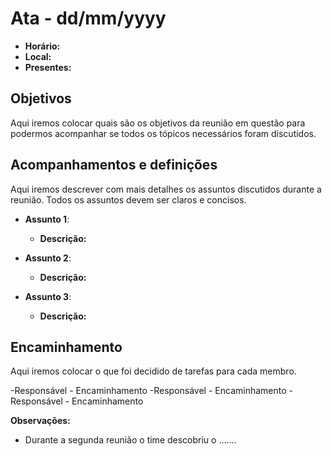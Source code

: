 # Ata - dd/mm/yyyy

- **Horário:**
- **Local:**
- **Presentes:**

## Objetivos

Aqui iremos colocar quais são os objetivos da reunião em questão para podermos acompanhar se todos os tópicos necessários foram discutidos.

## Acompanhamentos e definições

Aqui iremos descrever com mais detalhes os assuntos discutidos durante a reunião. Todos os assuntos devem ser claros e concisos.

- **Assunto 1**:

  - **Descrição:**

- **Assunto 2**:

  - **Descrição:**

- **Assunto 3**:
  - **Descrição:**

## Encaminhamento

Aqui iremos colocar o que foi decidido de tarefas para cada membro.

-Responsável - Encaminhamento
-Responsável - Encaminhamento
-Responsável - Encaminhamento

**Observações:**

- Durante a segunda reunião o time descobriu o .......
